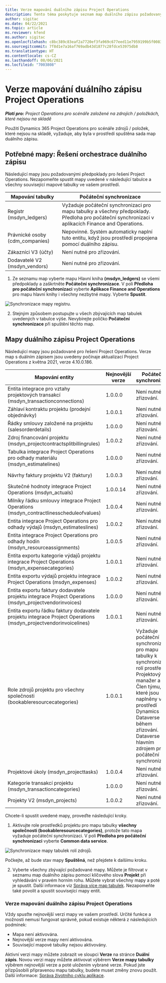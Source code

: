 ```yaml
---
title: Verze mapování duálního zápisu Project Operations
description: Tento téma poskytuje seznam map duálního zápisu požadovaných pro Dynamics 365 Project Operations.
author: sigitac
ms.date: 04/22/2021
ms.topic: article
ms.reviewer: kfend
ms.author: sigitac
ms.openlocfilehash: c8bc389c83eaf2a7720ef3fa969c677eed11e7959199b5f0083df5bf3b43ea43
ms.sourcegitcommit: 7f8d1e7a16af769adb43d1877c28fdce53975db8
ms.translationtype: HT
ms.contentlocale: cs-CZ
ms.lasthandoff: 08/06/2021
ms.locfileid: "7003808"
---
```

# <a name="project-operations-dual-write-map-versions"></a>Verze mapování duálního zápisu Project Operations

_**Platí pro:** Project Operations pro scénáře založené na zdrojích / položkách, které nejsou na skladě_

Použití Dynamics 365 Project Operations pro scénáře zdrojů / položek, které nejsou na skladě, vyžaduje, aby byla v prostředí spuštěna sada map duálního zápisu. 

## <a name="prerequisite-maps-dual-write-orchestration-solution"></a>Potřebné mapy: Řešení orchestrace duálního zápisu

Následující mapy jsou požadovanými předpoklady pro řešení Project Operations. Nezapomeňte spustit mapy uvedené v následující tabulce a všechny související mapové tabulky ve vašem prostředí.

| Mapování tabulky | Počáteční synchronizace |
| --- | --- |
| Registr (msdyn_ledgers) | Vyžaduje počáteční synchronizaci pro mapu tabulky a všechny předpoklady. Předloha pro počáteční synchronizaci v aplikacích Finance and Operations. |
| Právnické osoby (cdm_companies) | Nepovinné. Systém automaticky naplní tuto entitu, když jsou prostředí propojena pomocí duálního zápisu. |
| Zákazníci V3 (účty) | Není nutné pro zřizování. |
| Dodavatelé V2 (msdyn_vendors) | Není nutné pro zřizování. |

1. Ze seznamu map vyberte mapu Hlavní kniha **(msdyn\_ledgers)** se všemi předpoklady a zaškrtněte **Počáteční synchronizace**. V poli **Předloha pro počáteční synchronizaci** vyberte **Aplikace Finance and Operations** pro mapu hlavní knihy i všechny nezbytné mapy. Vyberte **Spustit**.

![Synchronizace mapy registru.](media/DW6.png)

2. Stejným způsobem postupujte u všech zbývajících map tabulek uvedených v tabulce výše. Nevybírejte políčko **Počáteční synchronizace** při spuštění těchto map.

## <a name="project-operations-dual-write-maps"></a>Mapy duálního zápisu Project Operations

Následující mapy jsou požadované pro řešení Project Operations. Verze map s duálním zápisem jsou uvedeny počínaje aktualizací Project Operations z května 2021, verze 4.10.0.186.

| **Mapování entity** | **Nejnovější verze** | **Počáteční synchronizace** |
| --- | --- | --- |
| Entita integrace pro vztahy projektových transakcí (msdyn\_transactionconnections) | 1.0.0.0 | Není nutné pro zřizování. |
| Záhlaví kontraktu projektu (prodejní objednávky) | 1.0.0.1 | Není nutné pro zřizování. |
| Řádky smlouvy založené na projektu (salesorderdetails) | 1.0.0.0 | Není nutné pro zřizování. |
| Zdroj financování projektu (msdyn_projectcontractsplitbillingrules) | 1.0.0.2 | Není nutné pro zřizování. |
| Tabulka integrace Project Operations pro odhady materiálu (msdyn\_estimatelines) | 1.0.0.0 | Není nutné pro zřizování. |
| Návrhy faktury projektu V2 (faktury) | 1.0.0.3 | Není nutné pro zřizování. |
| Skutečné hodnoty integrace Project Operations (msdyn_actuals) | 1.0.0.14 | Není nutné pro zřizování. |
| Milníky řádku smlouvy integrace Project Operations (msdyn_contractlinesscheduleofvalues) | 1.0.0.4 | Není nutné pro zřizování. |
| Entita integrace Project Operations pro odhady výdajů (msdyn_estimateslines) | 1.0.0.2 | Není nutné pro zřizování. |
| Entita integrace Project Operations pro odhady hodin (msdyn_resourceassignments) | 1.0.0.5 | Není nutné pro zřizování. |
| Entita exportu kategorie výdajů projektu integrace Project Operations (msdyn_expensecategories) | 1.0.0.1 | Není nutné pro zřizování. |
| Entita exportu výdajů projektu integrace Project Operations (msdyn_expenses) | 1.0.0.2 | Není nutné pro zřizování. |
| Entita exportu faktury dodavatele projektu integrace Project Operations (msdyn_projectvendorinvoices) | 1.0.0.0 | Není nutné pro zřizování. |
| Entita exportu řádku faktury dodavatele projektu integrace Project Operations (msdyn_projectvendorinvoicelines) | 1.0.0.1 | Není nutné pro zřizování. |
| Role zdrojů projektu pro všechny společnosti (bookableresourcecategories) | 1.0.0.1 | Vyžaduje počáteční synchronizaci pro mapu tabulky k synchronizaci rolí prostředků Projektový manažer a Člen týmu, které jsou naplněny v prostředí Dynamics 365 Dataverse během zřizování. Dataverse je hlavním zdrojem pro počáteční synchronizaci. |
| Projektové úkoly (msdyn_projecttasks) | 1.0.0.4 | Není nutné pro zřizování. |
| Kategorie transakcí projektu (msdyn_transactioncategories) | 1.0.0.0 | Není nutné pro zřizování. |
| Projekty V2 (msdyn_projects) | 1.0.0.2 | Není nutné pro zřizování. |

Chcete-li spustit uvedené mapy, proveďte následující kroky.

1. Aktivujte role prostředků projektu pro mapu tabulky **všechny společnosti (bookableresourcecategories)**, protože tato mapa vyžaduje počáteční synchronizaci. V poli **Předloha pro počáteční synchronizaci** vyberte **Common data service**. 

 ![Synchronizace mapy tabulek rolí zdrojů.](media/6ResourceInitialSync.jpg)

 Počkejte, až bude stav mapy **Spuštěná**, než přejdete k dalšímu kroku.

2. Vyberte všechny zbývající požadované mapy. Můžete je filtrovat v seznamu map duálního zápisu pomocí klíčového slova **Projekt** při vyhledávání v pravém horním rohu. Můžete vybrat všechny mapy a poté je spustit. Další informace viz [Správa více map tabulek](/dynamics365/fin-ops-core/dev-itpro/data-entities/dual-write/multiple-entity-maps). Nezapomeňte také povolit a spustit související mapy entit.

### <a name="project-operations-dual-write-map-versions"></a>Verze mapování duálního zápisu Project Operations

Vždy spusťte nejnovější verzi mapy ve vašem prostředí. Určité funkce a možnosti nemusí fungovat správně, pokud existuje některá z následujících podmínek:

- Mapa není aktivována.
- Nejnovější verze mapy není aktivována. 
- Související mapové tabulky nejsou aktivovány.

Aktivní verzi mapy můžete zobrazit ve sloupci **Verze** na stránce **Duální zápis**. Novou verzi mapy můžete aktivovat výběrem **Verze mapy tabulky** výběrem nejnovější verze a poté uložením vybrané verze. Pokud jste přizpůsobili připravenou mapu tabulky, budete muset změny znovu použít. Další informace: [Správa životního cyklu aplikace](/dynamics365/fin-ops-core/dev-itpro/data-entities/dual-write/app-lifecycle-management).
